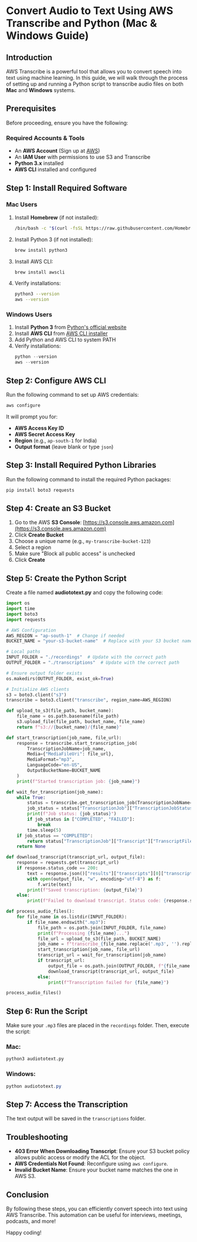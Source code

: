 # Convert Audio to Text Using AWS Transcribe and Python (Mac & Windows Guide)

## Introduction
AWS Transcribe is a powerful tool that allows you to convert speech into text using machine learning. In this guide, we will walk through the process of setting up and running a Python script to transcribe audio files on both **Mac** and **Windows** systems.

## Prerequisites
Before proceeding, ensure you have the following:

### Required Accounts & Tools
- An **AWS Account** (Sign up at [AWS](https://aws.amazon.com/))
- An **IAM User** with permissions to use S3 and Transcribe
- **Python 3.x** installed
- **AWS CLI** installed and configured

## Step 1: Install Required Software

### Mac Users
1. Install **Homebrew** (if not installed):
   ```sh
   /bin/bash -c "$(curl -fsSL https://raw.githubusercontent.com/Homebrew/install/HEAD/install.sh)"
   ```
2. Install Python 3 (if not installed):
   ```sh
   brew install python3
   ```
3. Install AWS CLI:
   ```sh
   brew install awscli
   ```
4. Verify installations:
   ```sh
   python3 --version
   aws --version
   ```

### Windows Users
1. Install **Python 3** from [Python's official website](https://www.python.org/downloads/)
2. Install **AWS CLI** from [AWS CLI installer](https://aws.amazon.com/cli/)
3. Add Python and AWS CLI to system PATH
4. Verify installations:
   ```powershell
   python --version
   aws --version
   ```

## Step 2: Configure AWS CLI
Run the following command to set up AWS credentials:
```sh
aws configure
```
It will prompt you for:
- **AWS Access Key ID**
- **AWS Secret Access Key**
- **Region** (e.g., `ap-south-1` for India)
- **Output format** (leave blank or type `json`)

## Step 3: Install Required Python Libraries
Run the following command to install the required Python packages:
```sh
pip install boto3 requests
```

## Step 4: Create an S3 Bucket
1. Go to the AWS **S3 Console**: [https://s3.console.aws.amazon.com](https://s3.console.aws.amazon.com)
2. Click **Create Bucket**
3. Choose a unique name (e.g., `my-transcribe-bucket-123`)
4. Select a region
5. Make sure "Block all public access" is unchecked
6. Click **Create**

## Step 5: Create the Python Script
Create a file named **audiototext.py** and copy the following code:

```python
import os
import time
import boto3
import requests

# AWS Configuration
AWS_REGION = "ap-south-1"  # Change if needed
BUCKET_NAME = "your-s3-bucket-name"  # Replace with your S3 bucket name

# Local paths
INPUT_FOLDER = "./recordings"  # Update with the correct path
OUTPUT_FOLDER = "./transcriptions"  # Update with the correct path

# Ensure output folder exists
os.makedirs(OUTPUT_FOLDER, exist_ok=True)

# Initialize AWS clients
s3 = boto3.client("s3")
transcribe = boto3.client("transcribe", region_name=AWS_REGION)

def upload_to_s3(file_path, bucket_name):
    file_name = os.path.basename(file_path)
    s3.upload_file(file_path, bucket_name, file_name)
    return f"s3://{bucket_name}/{file_name}"

def start_transcription(job_name, file_url):
    response = transcribe.start_transcription_job(
        TranscriptionJobName=job_name,
        Media={"MediaFileUri": file_url},
        MediaFormat="mp3",
        LanguageCode="en-US",
        OutputBucketName=BUCKET_NAME
    )
    print(f"Started transcription job: {job_name}")

def wait_for_transcription(job_name):
    while True:
        status = transcribe.get_transcription_job(TranscriptionJobName=job_name)
        job_status = status["TranscriptionJob"]["TranscriptionJobStatus"]
        print(f"Job status: {job_status}")
        if job_status in ["COMPLETED", "FAILED"]:
            break
        time.sleep(5)
    if job_status == "COMPLETED":
        return status["TranscriptionJob"]["Transcript"]["TranscriptFileUri"]
    return None

def download_transcript(transcript_url, output_file):
    response = requests.get(transcript_url)
    if response.status_code == 200:
        text = response.json()["results"]["transcripts"][0]["transcript"]
        with open(output_file, "w", encoding="utf-8") as f:
            f.write(text)
        print(f"Saved transcription: {output_file}")
    else:
        print(f"Failed to download transcript. Status code: {response.status_code}")

def process_audio_files():
    for file_name in os.listdir(INPUT_FOLDER):
        if file_name.endswith(".mp3"):
            file_path = os.path.join(INPUT_FOLDER, file_name)
            print(f"Processing {file_name}...")
            file_url = upload_to_s3(file_path, BUCKET_NAME)
            job_name = f"transcribe_{file_name.replace('.mp3', '').replace(' ', '_')}"
            start_transcription(job_name, file_url)
            transcript_url = wait_for_transcription(job_name)
            if transcript_url:
                output_file = os.path.join(OUTPUT_FOLDER, f"{file_name.replace('.mp3', '.txt')}")
                download_transcript(transcript_url, output_file)
            else:
                print(f"Transcription failed for {file_name}")

process_audio_files()
```

## Step 6: Run the Script
Make sure your `.mp3` files are placed in the `recordings` folder. Then, execute the script:

### Mac:
```sh
python3 audiototext.py
```

### Windows:
```powershell
python audiototext.py
```

## Step 7: Access the Transcription
The text output will be saved in the `transcriptions` folder.

## Troubleshooting
- **403 Error When Downloading Transcript**: Ensure your S3 bucket policy allows public access or modify the ACL for the object.
- **AWS Credentials Not Found**: Reconfigure using `aws configure`.
- **Invalid Bucket Name**: Ensure your bucket name matches the one in AWS S3.

## Conclusion
By following these steps, you can efficiently convert speech into text using AWS Transcribe. This automation can be useful for interviews, meetings, podcasts, and more!

Happy coding!

